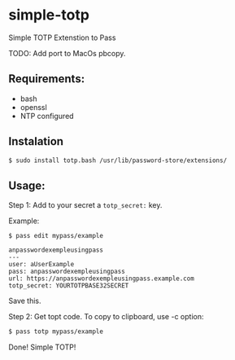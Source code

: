 # simple-totp
Simple TOTP Extenstion to Pass

TODO: Add port to MacOs pbcopy.

## Requirements:
- bash
- openssl
- NTP configured

## Instalation

```bash
$ sudo install totp.bash /usr/lib/password-store/extensions/
```

## Usage:
Step 1: Add to your secret a `totp_secret:` key. 

Example:

`$ pass edit mypass/example`

```text
anpasswordexempleusingpass
---
user: aUserExample
pass: anpasswordexempleusingpass
url: https://anpasswordexempleusingpass.example.com
totp_secret: YOURTOTPBASE32SECRET
```
Save this.

Step 2: Get topt code. To copy to clipboard, use -c option:

```bash
$ pass totp mypass/example
```

Done! Simple TOTP!
